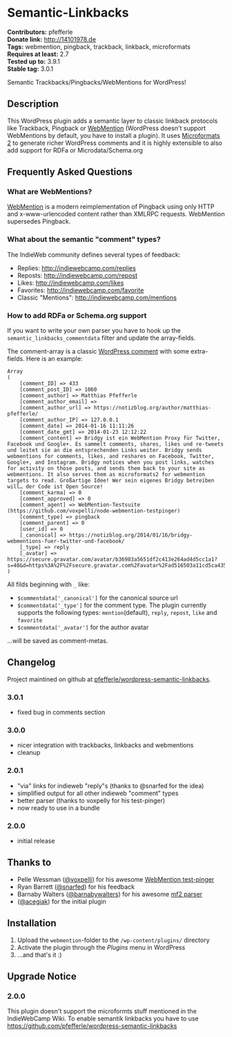 # Semantic-Linkbacks #
**Contributors:** pfefferle  
**Donate link:** http://14101978.de  
**Tags:** webmention, pingback, trackback, linkback, microformats  
**Requires at least:** 2.7  
**Tested up to:** 3.9.1  
**Stable tag:** 3.0.1  

Semantic Trackbacks/Pingbacks/WebMentions for WordPress!

## Description ##

This WordPress plugin adds a semantic layer to classic linkback protocols like Trackback, Pingback or [WebMention](https://github.com/pfefferle/wordpress-webmention) (WordPress doesn't support WebMentions by default, you have to install a plugin). It uses [Microformats 2](http://microformats.org/wiki/microformats2) to generate richer WordPress comments and it is highly extensible to also add support for RDFa or Microdata/Schema.org

## Frequently Asked Questions ##

### What are WebMentions? ###

[WebMention](http://indiewebcamp.com/webmention) is a modern reimplementation of Pingback using only HTTP and x-www-urlencoded content rather than XMLRPC requests. WebMention supersedes Pingback.

### What about the semantic "comment" types? ###

The IndieWeb community defines several types of feedback:

* Replies: <http://indiewebcamp.com/replies>
* Reposts: <http://indiewebcamp.com/repost>
* Likes: <http://indiewebcamp.com/likes>
* Favorites: <http://indiewebcamp.com/favorite>
* Classic "Mentions": <http://indiewebcamp.com/mentions>

### How to add RDFa or Schema.org support ###

If you want to write your own parser you have to hook up the `semantic_linkbacks_commentdata` filter and update the array-fields.

The comment-array is a classic [WordPress comment](http://codex.wordpress.org/get_comment#Return) with some extra-fields. Here is an example:


	Array
	(
		[comment_ID] => 433
		[comment_post_ID] => 1060
		[comment_author] => Matthias Pfefferle
		[comment_author_email] =>
		[comment_author_url] => https://notizblog.org/author/matthias-pfefferle/
		[comment_author_IP] => 127.0.0.1
		[comment_date] => 2014-01-16 11:11:26
		[comment_date_gmt] => 2014-01-23 12:12:22
		[comment_content] => Bridgy ist ein WebMention Proxy für Twitter, Facebook und Google+. Es sammelt comments, shares, likes und re-tweets und leitet sie an die entsprechenden Links weiter. Bridgy sends webmentions for comments, likes, and reshares on Facebook, Twitter, Google+, and Instagram. Bridgy notices when you post links, watches for activity on those posts, and sends them back to your site as webmentions. It also serves them as microformats2 for webmention targets to read. Großartige Idee! Wer sein eigenes Bridgy betreiben will… der Code ist Open Source!
		[comment_karma] => 0
		[comment_approved] => 0
		[comment_agent] => WebMention-Testsuite (https://github.com/voxpelli/node-webmention-testpinger)
		[comment_type] => pingback
		[comment_parent] => 0
		[user_id] => 0
		[_canonical] => https://notizblog.org/2014/01/16/bridgy-webmentions-fuer-twitter-und-facebook/
		[_type] => reply
		[_avatar] => https://secure.gravatar.com/avatar/b36983a5651df2c413e264ad4d5cc1a1?s=40&d=https%3A%2F%2Fsecure.gravatar.com%2Favatar%2Fad516503a11cd5ca435acc9bb6523536%3Fs%3D40&r=G
	)

All filds beginning with `_` like:

* `$commentdata['_canonical']` for the canonical source url
* `$commentdata['_type']` for the comment type. The plugin currently supports the following types: `mention`(default), `reply`, `repost`, `like` and `favorite`
* `$commentdata['_avatar']` for the author avatar

...will be saved as comment-metas.

## Changelog ##

Project maintined on github at [pfefferle/wordpress-semantic-linkbacks](https://github.com/pfefferle/wordpress-semantic-linkbacks).

### 3.0.1 ###

* fixed bug in comments section

### 3.0.0 ###

* nicer integration with trackbacks, linkbacks and webmentions
* cleanup

### 2.0.1 ###

* "via" links for indieweb "reply"s (thanks to @snarfed for the idea)
* simplified output for all other indieweb "comment" types
* better parser (thanks to voxpelly for his test-pinger)
* now ready to use in a bundle

### 2.0.0 ###

* initial release

## Thanks to ##

* Pelle Wessman ([@voxpelli](https://github.com/voxpelli)) for his awesome [WebMention test-pinger](https://github.com/voxpelli/node-webmention-testpinger)
* Ryan Barrett ([@snarfed](https://github.com/snarfed)) for his feedback
* Barnaby Walters ([@barnabywalters](https://github.com/barnabywalters)) for his awesome [mf2 parser](https://github.com/indieweb/php-mf2)
* ([@acegiak](https://github.com/acegiak)) for the initial plugin

## Installation ##

1. Upload the `webmention`-folder to the `/wp-content/plugins/` directory
2. Activate the plugin through the *Plugins* menu in WordPress
3. ...and that's it :)

## Upgrade Notice ##

### 2.0.0 ###

This plugin doesn't support the microformts stuff mentioned in the IndieWebCamp Wiki.
To enable semantik linkbacks you have to use <https://github.com/pfefferle/wordpress-semantic-linkbacks>

